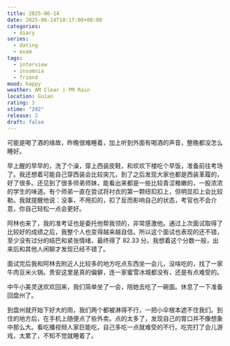```yaml
---
title: 2025-06-14
date: 2025-06-14T10:17:08+08:00
categories:
  - diary
series:
  - dating
  - exam
tags:
  - interview
  - insomnia
  - friend
mood: happy
weather: AM Clear | PM Rain
location: Guian
rating: 3
stime: "292"
release: 2
draft: false
---
```

可能是喝了酒的缘故，昨晚很难睡着，加上听到外面有喝酒的声音，整晚都没怎么睡好。

早上醒的早早的，洗了个澡，穿上西装皮鞋，和欢欢下楼吃个早饭，准备前往考场了。我还想着可能自己穿西装会比较突兀，到了之后发现大家也都是西装革履的，好了很多。还见到了很多师弟师妹，能看出来都是一些比较青涩稚嫩的，一股浓浓的学生的味道。有个师弟一直在尝试将衬衣的第一颗纽扣扣上，但明显扣上会比较勒。我就提醒他说：没事，不用扣的，扣了反而影响自己的状态，考官也不会介意，你自己轻松一点会更好。

阿林也来了，我的准考证也是委托他帮我领的，非常感激他。通过上次面试取得了比较好的成绩之后，我整个人也变得越来越自信。所以这个面试也表现的还不错，至少没有过分的结巴和紧张情绪，最终得了 82.33 分。我想着这个分数一般，出来后和其他人闲聊才发现已经不错了。

面试完后我和阿林去附近人比较多的地方吃点东西坐一会儿，没啥吃的，找了一家牛肉豆米火锅。贵安这里是真的偏僻，连一家蜜雪冰城都没有，还是有点难受的。

中午小美灵送欢欢回来，我们简单坐了一会，陪她去吃了一碗面。休息了一下准备回盘州了。

到盘州就开始下好大的雨，我们两个都被淋得不行，一把小伞根本遮不住我们。到住的地方后，在手机上随便点了些外卖。点的太多了，发现自己的胃口并不像想象中那么大。看吃播视频人家巨能吃，自己多吃一点就难受的不行。吃完打了会儿游戏，太累了，不知不觉就睡着了。